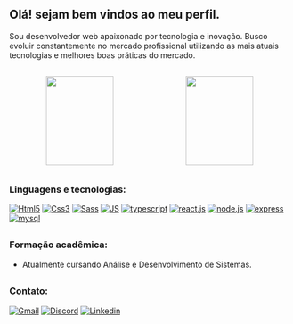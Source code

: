 ## Olá! sejam bem vindos ao meu perfil.

Sou desenvolvedor web apaixonado por tecnologia e inovação. Busco evoluir constantemente no mercado profissional utilizando as mais atuais tecnologias e melhores boas práticas do mercado.

##

<div align="center">
  <img height="160em" width="49%" src="https://github-readme-stats.vercel.app/api?username=GabrielRSevero&show_icons=true&bg_color=0d1117&title_color=2bbad0&text_color=2bbad0&border_color=0d1117&include_all_commits=true&count_private=true"/>
  <img height="160em" width="49%" src="https://github-readme-stats.vercel.app/api/top-langs/?username=GabrielRSevero&layout=compact&langs_count=7&bg_color=0d1117&title_color=2bbad0&text_color=2bbad0&border_color=0d1117"/>
</div>

##

### Linguagens e tecnologias:
[![Html5](https://img.shields.io/badge/HTML5-E34F26?style=for-the-badge&logo=html5&logoColor=white)]()
[![Css3](https://img.shields.io/badge/CSS3-1572B6?style=for-the-badge&logo=css3&logoColor=white)]()
[![Sass](https://img.shields.io/badge/Sass-CC6699?style=for-the-badge&logo=sass&logoColor=white)]()
[![JS](https://img.shields.io/badge/JavaScript-F7DF1E?style=for-the-badge&logo=javascript&logoColor=black)]()
[![typescript](https://img.shields.io/badge/TypeScript-007ACC?style=for-the-badge&logo=typescript&logoColor=white)]()
[![react.js](https://img.shields.io/badge/React-20232A?style=for-the-badge&logo=react&logoColor=61DAFB)]()
[![node.js](https://img.shields.io/badge/Node.js-43853D?style=for-the-badge&logo=node.js&logoColor=white)]()
[![express](https://img.shields.io/badge/Express.js-404D59?style=for-the-badge)]()
[![mysql](https://img.shields.io/badge/MySQL-00000F?style=for-the-badge&logo=mysql&logoColor=white)]()

##

### Formação acadêmica:
- Atualmente cursando Análise e Desenvolvimento de Sistemas.

##

### Contato:
[![Gmail](https://img.shields.io/badge/Gmail-D14836?style=for-the-badge&logo=gmail&logoColor=white)](mailto:gabrielrogeriosevero@gmail.com)
[![Discord](https://img.shields.io/badge/Discord-7289DA?style=for-the-badge&logo=discord&logoColor=white)]()
[![Linkedin](https://img.shields.io/badge/LinkedIn-0077B5?style=for-the-badge&logo=linkedin&logoColor=white)](https://www.linkedin.com/in/gabriel-rogerio-severo-718a501a3/)
